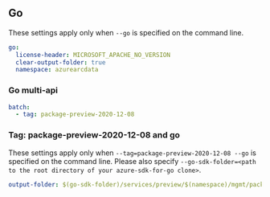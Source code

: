 ## Go

These settings apply only when `--go` is specified on the command line.

```yaml $(go)
go:
  license-header: MICROSOFT_APACHE_NO_VERSION
  clear-output-folder: true
  namespace: azurearcdata
```

### Go multi-api

``` yaml $(go) && $(multiapi)
batch:
  - tag: package-preview-2020-12-08
```

### Tag: package-preview-2020-12-08 and go

These settings apply only when `--tag=package-preview-2020-12-08 --go` is specified on the command line.
Please also specify `--go-sdk-folder=<path to the root directory of your azure-sdk-for-go clone>`.

```yaml $(tag) == 'package-preview-2020-12-08' && $(go)
output-folder: $(go-sdk-folder)/services/preview/$(namespace)/mgmt/package-preview-2020-12-08/$(namespace)
```